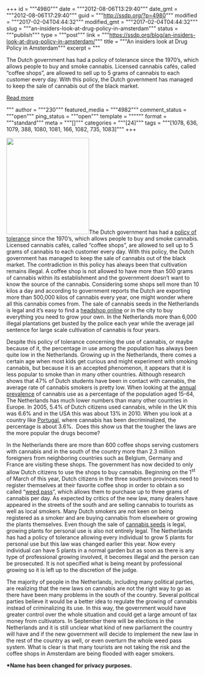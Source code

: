 +++
id = """4980"""
date = """2012-08-06T13:29:40"""
date_gmt = """2012-08-06T17:29:40"""
guid = """http://ssdp.org/?p=4980"""
modified = """2017-02-04T04:44:32"""
modified_gmt = """2017-02-04T04:44:32"""
slug = """an-insiders-look-at-drug-policy-in-amsterdam"""
status = """publish"""
type = """post"""
link = """https://ssdp.org/blog/an-insiders-look-at-drug-policy-in-amsterdam/"""
title = """An insiders look at Drug Policy in Amsterdam"""
excerpt = """<p>The Dutch government has had a policy of tolerance since the 1970’s, which allows people to buy and smoke cannabis. Licensed cannabis cafés, called “coffee shops”, are allowed to sell up to 5 grams of cannabis to each customer every day. With this policy, the Dutch government has managed to keep the sale of cannabis out of the black market.</p>
<div class="h10"></div>
<p><a class="more-link2 flat" href="https://ssdp.org/blog/an-insiders-look-at-drug-policy-in-amsterdam/">Read more</a></p>
"""
author = """230"""
featured_media = """4982"""
comment_status = """open"""
ping_status = """open"""
template = """"""
format = """standard"""
meta = """[]"""
categories = """[24]"""
tags = """[1078, 636, 1079, 388, 1080, 1081, 166, 1082, 735, 1083]"""
+++
<div>



<a href="http://ssdp.org/news/blog/an-insiders-look-at-amsterdam/attachment/amsterdam-2/" rel="attachment wp-att-4982"><img class="alignright size-full wp-image-4982" title="Amsterdam" alt="" src="/assets/2012/08/Amsterdam1.png" width="216" height="251" /></a>The Dutch government has had a <a href="http://www.government.nl/issues/alcohol-and-drugs/drugs/soft-drug-policy" target="_blank">policy of tolerance</a> since the 1970’s, which allows people to buy and smoke cannabis. Licensed cannabis cafés, called “coffee shops”, are allowed to sell up to 5 grams of cannabis to each customer every day. With this policy, the Dutch government has managed to keep the sale of cannabis out of the black market. The contradiction in this policy has always been that cultivation remains illegal. A coffee shop is not allowed to have more than 500 grams of cannabis within its establishment and the government doesn’t want to know the source of the cannabis. Considering some shops sell more than 10 kilos a day and according to government reports the Dutch are exporting more than 500,000 kilos of cannabis every year, one might wonder where all this cannabis comes from. The sale of cannabis seeds in the Netherlands is legal and it’s easy to find a <a href="http://www.zamnesia.com/33-headshop">headshop online</a> or in the city to buy everything you need to grow your own. In the Netherlands more than 6,000 illegal plantations get busted by the police each year while the average jail sentence for large scale cultivation of cannabis is four years.



</div>

Despite this policy of tolerance concerning the use of cannabis, or maybe because of it, the percentage in use among the population has always been quite low in the Netherlands. Growing up in the Netherlands, there comes a certain age when most kids get curious and might experiment with smoking cannabis, but because it is an accepted phenomenon, it appears that it is less popular to smoke than in many other countries. Although research shows that 47% of Dutch students have been in contact with cannabis, the average rate of cannabis smokers is pretty low. When looking at the <a href="http://www.unodc.org/documents/data-and-analysis/WDR2011/StatAnnex-consumption.pdf">annual prevalence</a> of cannabis use as a percentage of the population aged 15-64, The Netherlands has much lower numbers than many other countries in Europe. In 2005, 5.4% of Dutch citizens used cannabis, while in the UK this was 6.6% and in the USA this was about 13% in 2010. When you look at a country like <a href="http://en.wikipedia.org/wiki/Drug_policy_of_Portugal#Legal_status_of_cannabis_in_Portugal">Portugal</a>, where cannabis has been decriminalized, the percentage is about 3.6%.  Does this show us that the tougher the laws are the more popular the drugs become?



In the Netherlands there are more than 600 coffee shops serving customers with cannabis and in the south of the country more than 2.3 million foreigners from neighboring countries such as Belgium, Germany and France are visiting these shops. The government has now decided to only allow Dutch citizens to use the shops to buy cannabis. Beginning on the 1<sup>st</sup> of March of this year, Dutch citizens in the three southern provinces need to register themselves at their favorite coffee shop in order to obtain a so called “<a href="http://www.new-rules.eu/newrules">weed pass</a>”, which allows them to purchase up to three grams of cannabis per day. As expected by critics of the new law, many dealers have appeared in the streets of the south and are selling cannabis to tourists as well as local smokers. Many Dutch smokers are not keen on being registered as a smoker and are buying cannabis from elsewhere or growing the plants themselves. Even though the sale of <a href="http://www.zamnesia.com/35-cannabis-seeds">cannabis seeds</a> is legal, growing plants for personal use is also not entirely legal. The Netherlands has had a policy of tolerance allowing every individual to grow 5 plants for personal use but this law was changed earlier this year. Now every individual can have 5 plants in a normal garden but as soon as there is any type of professional growing involved, it becomes illegal and the person can be prosecuted. It is not specified what is being meant by professional growing so it is left up to the discretion of the judge.



The majority of people in the Netherlands, including many political parties, are realizing that the new laws on cannabis are not the right way to go as there have been many problems in the south of the country. Several political parties believe it would be a better idea to regulate the growing of cannabis instead of criminalizing its use. In this way, the government would have greater control over the whole situation and could get a large amount of tax money from cultivators. In September there will be elections in the Netherlands and it is still unclear what kind of new parliament the country will have and if the new government will decide to implement the new law in the rest of the country as well, or even overturn the whole weed pass system. What is clear is that many tourists are not taking the risk and the coffee shops in Amsterdam are being flooded with eager smokers.



<strong>*Name has been changed for privacy purposes.</strong>



&nbsp;
